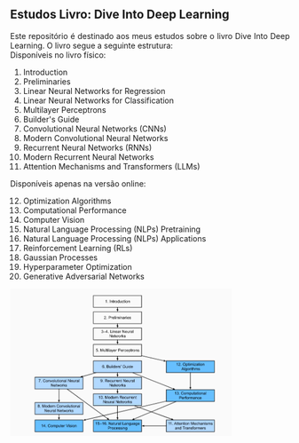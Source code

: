 ## Estudos Livro: Dive Into Deep Learning

<div align="justify">
Este repositório é destinado aos meus estudos sobre o livro Dive Into Deep Learning. O livro segue a seguinte estrutura:
</div>

<div align="justify">
Disponíveis no livro físico:
</div>

1.  Introduction
2. Preliminaries
3. Linear Neural Networks for Regression
4. Linear Neural Networks for Classification
5. Multilayer Perceptrons
6. Builder's Guide
7. Convolutional Neural Networks (CNNs)
8. Modern Convolutional Neural Networks
9. Recurrent Neural Networks (RNNs)
10. Modern Recurrent Neural Networks
11. Attention Mechanisms and Transformers (LLMs)


<div align="justify">
Disponíveis apenas na versão online:
</div>

12. Optimization Algorithms
13. Computational Performance
14. Computer Vision
15. Natural Language Processing (NLPs) Pretraining
16. Natural Language Processing (NLPs) Applications
17. Reinforcement Learning (RLs)
18. Gaussian Processes
19. Hyperparameter Optimization
20. Generative Adversarial Networks


<img src="images/book_structure.png" alt="Fig.1 - Estrutura do Livro" width="400">



